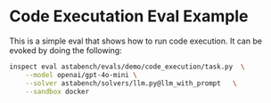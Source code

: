 
# Code Executation Eval Example

This is a simple eval that shows how to run code execution. It can be evoked by doing the following: 
```sh
inspect eval astabench/evals/demo/code_execution/task.py  \
    --model openai/gpt-4o-mini \
    --solver astabench/solvers/llm.py@llm_with_prompt   \
    --sandbox docker
```
